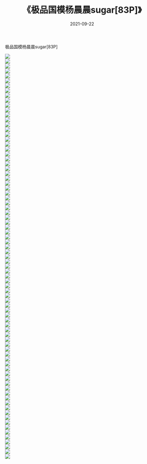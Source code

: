 ﻿---
layout: post
title:  《极品国模杨晨晨sugar[83P]》
date:   2021-09-22
img: http://pic.660000.xyz/1:/性感/2021/极品国模杨晨晨sugar[83P]/000.jpg
categories: [美女, 清纯, 唯美]
---

极品国模杨晨晨sugar[83P]

  ![](http://pic.660000.xyz/1:/性感/2021/极品国模杨晨晨sugar[83P]/001.jpg) <br> ![](http://pic.660000.xyz/1:/性感/2021/极品国模杨晨晨sugar[83P]/002.jpg) <br> ![](http://pic.660000.xyz/1:/性感/2021/极品国模杨晨晨sugar[83P]/003.jpg) <br> ![](http://pic.660000.xyz/1:/性感/2021/极品国模杨晨晨sugar[83P]/004.jpg) <br> ![](http://pic.660000.xyz/1:/性感/2021/极品国模杨晨晨sugar[83P]/005.jpg) <br> ![](http://pic.660000.xyz/1:/性感/2021/极品国模杨晨晨sugar[83P]/006.jpg) <br> ![](http://pic.660000.xyz/1:/性感/2021/极品国模杨晨晨sugar[83P]/007.jpg) <br> ![](http://pic.660000.xyz/1:/性感/2021/极品国模杨晨晨sugar[83P]/008.jpg) <br> ![](http://pic.660000.xyz/1:/性感/2021/极品国模杨晨晨sugar[83P]/009.jpg) <br> ![](http://pic.660000.xyz/1:/性感/2021/极品国模杨晨晨sugar[83P]/010.jpg) <br> ![](http://pic.660000.xyz/1:/性感/2021/极品国模杨晨晨sugar[83P]/011.jpg) <br> ![](http://pic.660000.xyz/1:/性感/2021/极品国模杨晨晨sugar[83P]/012.jpg) <br> ![](http://pic.660000.xyz/1:/性感/2021/极品国模杨晨晨sugar[83P]/013.jpg) <br> ![](http://pic.660000.xyz/1:/性感/2021/极品国模杨晨晨sugar[83P]/014.jpg) <br> ![](http://pic.660000.xyz/1:/性感/2021/极品国模杨晨晨sugar[83P]/015.jpg) <br> ![](http://pic.660000.xyz/1:/性感/2021/极品国模杨晨晨sugar[83P]/016.jpg) <br> ![](http://pic.660000.xyz/1:/性感/2021/极品国模杨晨晨sugar[83P]/017.jpg) <br> ![](http://pic.660000.xyz/1:/性感/2021/极品国模杨晨晨sugar[83P]/018.jpg) <br> ![](http://pic.660000.xyz/1:/性感/2021/极品国模杨晨晨sugar[83P]/019.jpg) <br> ![](http://pic.660000.xyz/1:/性感/2021/极品国模杨晨晨sugar[83P]/020.jpg) <br> ![](http://pic.660000.xyz/1:/性感/2021/极品国模杨晨晨sugar[83P]/021.jpg) <br> ![](http://pic.660000.xyz/1:/性感/2021/极品国模杨晨晨sugar[83P]/022.jpg) <br> ![](http://pic.660000.xyz/1:/性感/2021/极品国模杨晨晨sugar[83P]/023.jpg) <br> ![](http://pic.660000.xyz/1:/性感/2021/极品国模杨晨晨sugar[83P]/024.jpg) <br> ![](http://pic.660000.xyz/1:/性感/2021/极品国模杨晨晨sugar[83P]/025.jpg) <br> ![](http://pic.660000.xyz/1:/性感/2021/极品国模杨晨晨sugar[83P]/026.jpg) <br> ![](http://pic.660000.xyz/1:/性感/2021/极品国模杨晨晨sugar[83P]/027.jpg) <br> ![](http://pic.660000.xyz/1:/性感/2021/极品国模杨晨晨sugar[83P]/028.jpg) <br> ![](http://pic.660000.xyz/1:/性感/2021/极品国模杨晨晨sugar[83P]/029.jpg) <br> ![](http://pic.660000.xyz/1:/性感/2021/极品国模杨晨晨sugar[83P]/030.jpg) <br> ![](http://pic.660000.xyz/1:/性感/2021/极品国模杨晨晨sugar[83P]/031.jpg) <br> ![](http://pic.660000.xyz/1:/性感/2021/极品国模杨晨晨sugar[83P]/032.jpg) <br> ![](http://pic.660000.xyz/1:/性感/2021/极品国模杨晨晨sugar[83P]/033.jpg) <br> ![](http://pic.660000.xyz/1:/性感/2021/极品国模杨晨晨sugar[83P]/034.jpg) <br> ![](http://pic.660000.xyz/1:/性感/2021/极品国模杨晨晨sugar[83P]/035.jpg) <br> ![](http://pic.660000.xyz/1:/性感/2021/极品国模杨晨晨sugar[83P]/036.jpg) <br> ![](http://pic.660000.xyz/1:/性感/2021/极品国模杨晨晨sugar[83P]/037.jpg) <br> ![](http://pic.660000.xyz/1:/性感/2021/极品国模杨晨晨sugar[83P]/038.jpg) <br> ![](http://pic.660000.xyz/1:/性感/2021/极品国模杨晨晨sugar[83P]/039.jpg) <br> ![](http://pic.660000.xyz/1:/性感/2021/极品国模杨晨晨sugar[83P]/040.jpg) <br> ![](http://pic.660000.xyz/1:/性感/2021/极品国模杨晨晨sugar[83P]/041.jpg) <br> ![](http://pic.660000.xyz/1:/性感/2021/极品国模杨晨晨sugar[83P]/042.jpg) <br> ![](http://pic.660000.xyz/1:/性感/2021/极品国模杨晨晨sugar[83P]/043.jpg) <br> ![](http://pic.660000.xyz/1:/性感/2021/极品国模杨晨晨sugar[83P]/044.jpg) <br> ![](http://pic.660000.xyz/1:/性感/2021/极品国模杨晨晨sugar[83P]/045.jpg) <br> ![](http://pic.660000.xyz/1:/性感/2021/极品国模杨晨晨sugar[83P]/046.jpg) <br> ![](http://pic.660000.xyz/1:/性感/2021/极品国模杨晨晨sugar[83P]/047.jpg) <br> ![](http://pic.660000.xyz/1:/性感/2021/极品国模杨晨晨sugar[83P]/048.jpg) <br> ![](http://pic.660000.xyz/1:/性感/2021/极品国模杨晨晨sugar[83P]/049.jpg) <br> ![](http://pic.660000.xyz/1:/性感/2021/极品国模杨晨晨sugar[83P]/050.jpg) <br> ![](http://pic.660000.xyz/1:/性感/2021/极品国模杨晨晨sugar[83P]/051.jpg) <br> ![](http://pic.660000.xyz/1:/性感/2021/极品国模杨晨晨sugar[83P]/052.jpg) <br> ![](http://pic.660000.xyz/1:/性感/2021/极品国模杨晨晨sugar[83P]/053.jpg) <br> ![](http://pic.660000.xyz/1:/性感/2021/极品国模杨晨晨sugar[83P]/054.jpg) <br> ![](http://pic.660000.xyz/1:/性感/2021/极品国模杨晨晨sugar[83P]/055.jpg) <br> ![](http://pic.660000.xyz/1:/性感/2021/极品国模杨晨晨sugar[83P]/056.jpg) <br> ![](http://pic.660000.xyz/1:/性感/2021/极品国模杨晨晨sugar[83P]/057.jpg) <br> ![](http://pic.660000.xyz/1:/性感/2021/极品国模杨晨晨sugar[83P]/058.jpg) <br> ![](http://pic.660000.xyz/1:/性感/2021/极品国模杨晨晨sugar[83P]/059.jpg) <br> ![](http://pic.660000.xyz/1:/性感/2021/极品国模杨晨晨sugar[83P]/060.jpg) <br> ![](http://pic.660000.xyz/1:/性感/2021/极品国模杨晨晨sugar[83P]/061.jpg) <br> ![](http://pic.660000.xyz/1:/性感/2021/极品国模杨晨晨sugar[83P]/062.jpg) <br> ![](http://pic.660000.xyz/1:/性感/2021/极品国模杨晨晨sugar[83P]/063.jpg) <br> ![](http://pic.660000.xyz/1:/性感/2021/极品国模杨晨晨sugar[83P]/064.jpg) <br> ![](http://pic.660000.xyz/1:/性感/2021/极品国模杨晨晨sugar[83P]/065.jpg) <br> ![](http://pic.660000.xyz/1:/性感/2021/极品国模杨晨晨sugar[83P]/066.jpg) <br> ![](http://pic.660000.xyz/1:/性感/2021/极品国模杨晨晨sugar[83P]/067.jpg) <br> ![](http://pic.660000.xyz/1:/性感/2021/极品国模杨晨晨sugar[83P]/068.jpg) <br> ![](http://pic.660000.xyz/1:/性感/2021/极品国模杨晨晨sugar[83P]/069.jpg) <br> ![](http://pic.660000.xyz/1:/性感/2021/极品国模杨晨晨sugar[83P]/070.jpg) <br> ![](http://pic.660000.xyz/1:/性感/2021/极品国模杨晨晨sugar[83P]/071.jpg) <br> ![](http://pic.660000.xyz/1:/性感/2021/极品国模杨晨晨sugar[83P]/072.jpg) <br> ![](http://pic.660000.xyz/1:/性感/2021/极品国模杨晨晨sugar[83P]/073.jpg) <br> ![](http://pic.660000.xyz/1:/性感/2021/极品国模杨晨晨sugar[83P]/074.jpg) <br> ![](http://pic.660000.xyz/1:/性感/2021/极品国模杨晨晨sugar[83P]/075.jpg) <br> ![](http://pic.660000.xyz/1:/性感/2021/极品国模杨晨晨sugar[83P]/076.jpg) <br> ![](http://pic.660000.xyz/1:/性感/2021/极品国模杨晨晨sugar[83P]/077.jpg) <br> ![](http://pic.660000.xyz/1:/性感/2021/极品国模杨晨晨sugar[83P]/078.jpg) <br> ![](http://pic.660000.xyz/1:/性感/2021/极品国模杨晨晨sugar[83P]/079.jpg) <br> ![](http://pic.660000.xyz/1:/性感/2021/极品国模杨晨晨sugar[83P]/080.jpg) <br> ![](http://pic.660000.xyz/1:/性感/2021/极品国模杨晨晨sugar[83P]/081.jpg) <br> ![](http://pic.660000.xyz/1:/性感/2021/极品国模杨晨晨sugar[83P]/082.jpg) <br> ![](http://pic.660000.xyz/1:/性感/2021/极品国模杨晨晨sugar[83P]/083.jpg) <br>